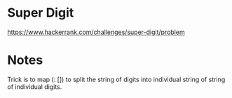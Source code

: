 # Super Digit

https://www.hackerrank.com/challenges/super-digit/problem

# Notes
Trick is to map (: []) to split the string of digits into individual string of string of individual digits.



